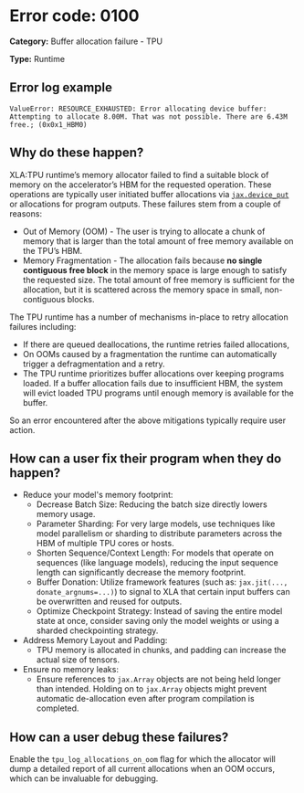 # Error code: 0100

**Category:** Buffer allocation failure - TPU

**Type:** Runtime

## Error log example

```
ValueError: RESOURCE_EXHAUSTED: Error allocating device buffer: Attempting to allocate 8.00M. That was not possible. There are 6.43M free.; (0x0x1_HBM0)
```

## Why do these happen?

XLA:TPU runtime’s memory allocator failed to find a suitable block of memory
on the accelerator’s HBM for the requested operation. These operations are
typically user initiated buffer allocations via [`jax.device_put`](https://docs.jax.dev/en/latest/_autosummary/jax.device_put.html)
or allocations for program outputs. These failures stem from a couple of reasons:
- Out of Memory (OOM) -  The user is trying to allocate a chunk of memory that
  is larger than the total amount of free memory available on the TPU’s HBM.
- Memory Fragmentation - The allocation fails because **no single contiguous free
  block** in the memory space is large enough to satisfy the requested size.
  The total amount of free memory is sufficient for the allocation, but it is
  scattered across the memory space in  small, non-contiguous blocks.

The TPU runtime has a number of mechanisms in-place to retry allocation failures including:
- If there are queued deallocations, the runtime retries failed allocations,
- On OOMs caused by a fragmentation the runtime can automatically trigger
  a defragmentation and a retry.
- The TPU runtime prioritizes buffer allocations over keeping programs loaded.
  If a buffer allocation fails due to insufficient HBM, the system will evict
  loaded TPU programs until enough memory is available for the buffer.

So an error encountered after the above mitigations typically require user action.

## How can a user fix their program when they do happen?

- Reduce your model's memory footprint:
  - Decrease Batch Size: Reducing the batch size directly lowers memory usage.
  - Parameter Sharding: For very large models, use techniques like model parallelism
    or sharding to distribute parameters across the HBM of multiple TPU cores or hosts.
  - Shorten Sequence/Context Length: For models that operate on sequences (like
    language models), reducing the input sequence length can significantly decrease
    the memory footprint.
  - Buffer Donation: Utilize framework features (such as: `jax.jit(..., donate_argnums=...)`)
    to signal to XLA that certain input buffers can be overwritten and reused for outputs.
  - Optimize Checkpoint Strategy: Instead of saving the entire model state at once,
    consider saving only the model weights or using a sharded checkpointing strategy.
- Address Memory Layout and Padding:
  - TPU memory is allocated in chunks, and padding can increase the actual size of tensors. 
- Ensure no memory leaks:
  - Ensure references to `jax.Array` objects are not being held longer than intended.
    Holding on to `jax.Array` objects might prevent automatic de-allocation even
    after program compilation is completed. 

## How can a user debug these failures?

Enable the `tpu_log_allocations_on_oom` flag for which the allocator will dump
a detailed report of all current allocations when an OOM occurs, which can be
invaluable for debugging.
